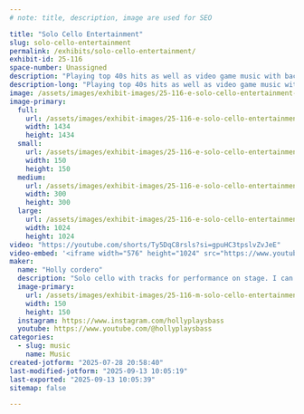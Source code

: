 ```yaml
---
# note: title, description, image are used for SEO

title: "Solo Cello Entertainment"
slug: solo-cello-entertainment
permalink: /exhibits/solo-cello-entertainment/
exhibit-id: 25-116
space-number: Unassigned
description: "Playing top 40s hits as well as video game music with backing tracks"
description-long: "Playing top 40s hits as well as video game music with backing tracks"
image: /assets/images/exhibit-images/25-116-e-solo-cello-entertainment-img-8659-5125-300x300.jpeg
image-primary: 
  full:
    url: /assets/images/exhibit-images/25-116-e-solo-cello-entertainment-img-8659-5125-full.jpeg
    width: 1434
    height: 1434
  small:
    url: /assets/images/exhibit-images/25-116-e-solo-cello-entertainment-img-8659-5125-150x150.jpeg
    width: 150
    height: 150
  medium:
    url: /assets/images/exhibit-images/25-116-e-solo-cello-entertainment-img-8659-5125-300x300.jpeg
    width: 300
    height: 300
  large:
    url: /assets/images/exhibit-images/25-116-e-solo-cello-entertainment-img-8659-5125-1024x1024.jpeg
    width: 1024
    height: 1024
video: "https://youtube.com/shorts/Ty5DqC8rsls?si=gpuHC3tpslvZvJeE"
video-embed: '<iframe width="576" height="1024" src="https://www.youtube.com/embed/Ty5DqC8rsls?feature=oembed" frameborder="0" allow="accelerometer; autoplay; clipboard-write; encrypted-media; gyroscope; picture-in-picture; web-share" referrerpolicy="strict-origin-when-cross-origin" allowfullscreen title="Just a short clip from the other night #music #gig #gigreview #cellosolo #cello"></iframe>'
maker: 
  name: "Holly cordero"
  description: "Solo cello with tracks for performance on stage. I can walk if needed as I have a strap for my cello"
  image-primary:
    url: /assets/images/exhibit-images/25-116-m-solo-cello-entertainment-img-8659-150x150.jpeg
    width: 150
    height: 150
  instagram: https://www.instagram.com/hollyplaysbass
  youtube: https://www.youtube.com/@hollyplaysbass
categories: 
  - slug: music
    name: Music
created-jotform: "2025-07-28 20:58:40"
last-modified-jotform: "2025-09-13 10:05:19"
last-exported: "2025-09-13 10:05:39"
sitemap: false

---
```

